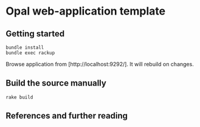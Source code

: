 Opal web-application template
================================================================================

Getting started
--------------------------------------------------------------------------------

```
bundle install
bundle exec rackup
```

Browse application from [http://localhost:9292/]. It will rebuild on changes.

Build the source manually
--------------------------------------------------------------------------------

```
rake build
```

References and further reading
--------------------------------------------------------------------------------

[Opal]: http://opalrb.org/
[Clearwater]: https://github.com/clearwater-rb/clearwater/